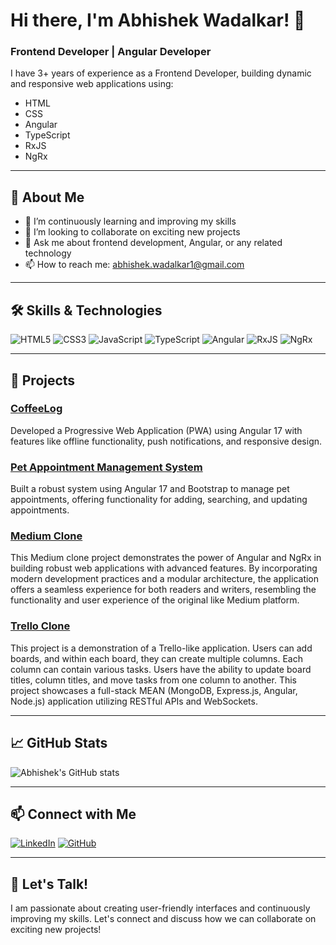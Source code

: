 # Hi there, I'm Abhishek Wadalkar! 👋

### Frontend Developer | Angular Developer

I have 3+ years of experience as a Frontend Developer, building dynamic and responsive web applications using:
- HTML
- CSS
- Angular
- TypeScript
- RxJS
- NgRx

---

## 🚀 About Me

- 🌱 I’m continuously learning and improving my skills
- 👯 I’m looking to collaborate on exciting new projects
- 💬 Ask me about frontend development, Angular, or any related technology
- 📫 How to reach me: [abhishek.wadalkar1@gmail.com](mailto:abhishek.wadalkar1@gmail.com)

---

## 🛠️ Skills & Technologies

![HTML5](https://img.shields.io/badge/html5-%23E34F26.svg?style=for-the-badge&logo=html5&logoColor=white)
![CSS3](https://img.shields.io/badge/css3-%231572B6.svg?style=for-the-badge&logo=css3&logoColor=white)
![JavaScript](https://img.shields.io/badge/javascript-%23323330.svg?style=for-the-badge&logo=javascript&logoColor=%23F7DF1E)
![TypeScript](https://img.shields.io/badge/typescript-%23007ACC.svg?style=for-the-badge&logo=typescript&logoColor=white)
![Angular](https://img.shields.io/badge/angular-%23DD0031.svg?style=for-the-badge&logo=angular&logoColor=white)
![RxJS](https://img.shields.io/badge/rxjs-%23B7178C.svg?style=for-the-badge&logo=reactivex&logoColor=white)
![NgRx](https://img.shields.io/badge/ngrx-%23E53232.svg?style=for-the-badge&logo=ngrx&logoColor=white)

---

## 🌟 Projects

### [CoffeeLog](https://github.com/abhishekw1/CoffeeLog)
Developed a Progressive Web Application (PWA) using Angular 17 with features like offline functionality, push notifications, and responsive design.

### [Pet Appointment Management System](https://github.com/abhishekw1/Pet-Appointment-Management-System)
Built a robust system using Angular 17 and Bootstrap to manage pet appointments, offering functionality for adding, searching, and updating appointments.

### [Medium Clone](https://abhishekw1.github.io/mediumclone_angular/global-feed)
This Medium clone project demonstrates the power of Angular and NgRx in building robust web applications with advanced features. By incorporating modern development practices and a modular architecture, the application offers a seamless experience for both readers and writers, resembling the functionality and user experience of the original like Medium platform.

### [Trello Clone](https://github.com/abhishekw1/cltrello-client)
This project is a demonstration of a Trello-like application. Users can add boards, and within each board, they can create multiple columns. Each column can contain various tasks. Users have the ability to update board titles, column titles, and move tasks from one column to another. This project showcases a full-stack MEAN (MongoDB, Express.js, Angular, Node.js) application utilizing RESTful APIs and WebSockets.

---

## 📈 GitHub Stats

![Abhishek's GitHub stats](https://github-readme-stats.vercel.app/api?username=abhishekw1&show_icons=true&theme=radical)

---

## 📫 Connect with Me

[![LinkedIn](https://img.shields.io/badge/LinkedIn-0077B5?style=for-the-badge&logo=linkedin&logoColor=white)](https://linkedin.com/in/abhishek-w-495521151)
[![GitHub](https://img.shields.io/badge/GitHub-181717?style=for-the-badge&logo=github&logoColor=white)](https://github.com/abhishekw1)

---

## 💬 Let's Talk!

I am passionate about creating user-friendly interfaces and continuously improving my skills. Let's connect and discuss how we can collaborate on exciting new projects!
